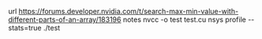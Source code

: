 url
https://forums.developer.nvidia.com/t/search-max-min-value-with-different-parts-of-an-array/183196
notes
nvcc -o test test.cu
nsys profile --stats=true ./test